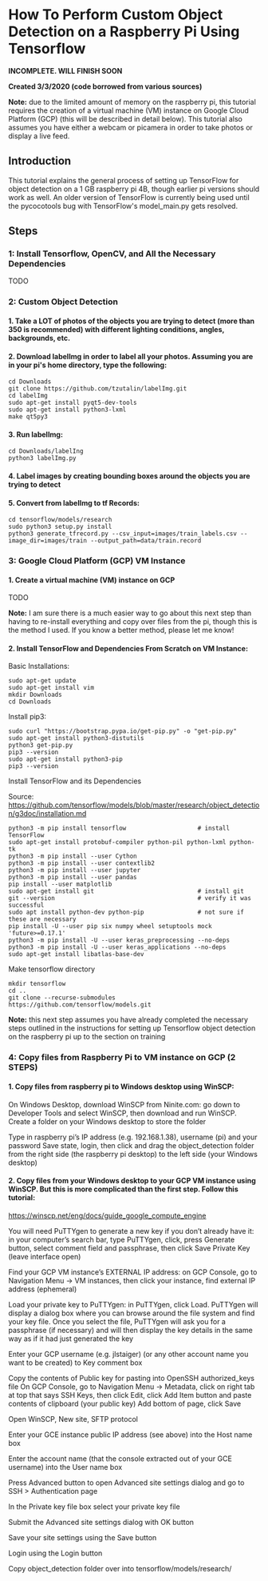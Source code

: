 How To Perform Custom Object Detection on a Raspberry Pi Using Tensorflow 
==================================================================

**INCOMPLETE. WILL FINISH SOON**

**Created 3/3/2020 (code borrowed from various sources)**

**Note:** due to the limited amount of memory on the raspberry pi, this tutorial requires the creation of a virtual machine (VM) instance on Google Cloud Platform (GCP) (this will be described in detail below). This tutorial also assumes you have either a webcam or picamera in order to take photos or display a live feed. 

## Introduction
This tutorial explains the general process of setting up TensorFlow for object detection on a 1 GB raspberry pi 4B, though earlier pi versions should work as well. An older version of TensorFlow is currently being used until the pycocotools bug with TensorFlow's model_main.py gets resolved. 

## Steps
### 1: Install Tensorflow, OpenCV, and All the Necessary Dependencies

TODO

### 2: Custom Object Detection

#### 1. Take a LOT of photos of the objects you are trying to detect (more than 350 is recommended) with different lighting conditions, angles, backgrounds, etc.

#### 2. Download labelImg in order to label all your photos. Assuming you are in your pi's home directory, type the following:

```
cd Downloads
git clone https://github.com/tzutalin/labelImg.git
cd labelImg
sudo apt-get install pyqt5-dev-tools
sudo apt-get install python3-lxml
make qt5py3
```
#### 3. Run labelImg:
```
cd Downloads/labelIng
python3 labelImg.py
```
#### 4. Label images by creating bounding boxes around the objects you are trying to detect

#### 5. Convert from labelImg to tf Records:
```
cd tensorflow/models/research
sudo python3 setup.py install
python3 generate_tfrecord.py --csv_input=images/train_labels.csv --image_dir=images/train --output_path=data/train.record
```
### 3: Google Cloud Platform (GCP) VM Instance

#### 1. Create a virtual machine (VM) instance on GCP

TODO

**Note:** I am sure there is a much easier way to go about this next step than having to re-install everything and copy over files from the pi, though this is the method I used. If you know a better method, please let me know!

#### 2. Install TensorFlow and Dependencies From Scratch on VM Instance:

Basic Installations:
```
sudo apt-get update
sudo apt-get install vim
mkdir Downloads
cd Downloads
```
Install pip3:
```
sudo curl "https://bootstrap.pypa.io/get-pip.py" -o "get-pip.py"       
sudo apt-get install python3-distutils
python3 get-pip.py
pip3 --version
sudo apt-get install python3-pip                                             
pip3 --version
```
Install TensorFlow and its Dependencies

Source: https://github.com/tensorflow/models/blob/master/research/object_detection/g3doc/installation.md

```
python3 -m pip install tensorflow                    # install TensorFlow
sudo apt-get install protobuf-compiler python-pil python-lxml python-tk
python3 -m pip install --user Cython
python3 -m pip install --user contextlib2
python3 -m pip install --user jupyter
python3 -m pip install --user pandas
pip install --user matplotlib
sudo apt-get install git                             # install git
git --version                                        # verify it was successful 
sudo apt install python-dev python-pip               # not sure if these are necessary
pip install -U --user pip six numpy wheel setuptools mock 'future>=0.17.1'
python3 -m pip install -U --user keras_preprocessing --no-deps
python3 -m pip install -U --user keras_applications --no-deps
sudo apt-get install libatlas-base-dev
```

Make tensorflow directory
```
mkdir tensorflow
cd .. 
git clone --recurse-submodules https://github.com/tensorflow/models.git
```
**Note:** this next step assumes you have already completed the necessary steps outlined in the instructions for setting up Tensorflow object detection on the raspberry pi up to the section on training

### 4: Copy files from Raspberry Pi to VM instance on GCP (2 STEPS)

#### 1. Copy files from raspberry pi to Windows desktop using WinSCP:

On Windows Desktop, download WinSCP from Ninite.com: go down to Developer Tools and select WinSCP, then download and run WinSCP. Create a folder on your Windows desktop to store the folder

Type in raspberry pi’s IP address (e.g. 192.168.1.38), username (pi) and your password
Save state, login, then click and drag the object_detection folder from the right side (the raspberry pi desktop) to the left side (your Windows desktop)

#### 2. Copy files from your Windows desktop to your GCP VM instance using WinSCP. But this is more complicated than the first step. Follow this tutorial:

https://winscp.net/eng/docs/guide_google_compute_engine

You will need PuTTYgen to generate a new key if you don’t already have it: in your computer’s search bar, type PuTTYgen, click, press Generate button, select comment field and passphrase, then click Save Private Key (leave interface open)

Find your GCP VM instance’s EXTERNAL IP address: on GCP Console, go to Navigation Menu -> VM instances, then click your instance, find external IP address (ephemeral) 

Load your private key to PuTTYgen: in PuTTYgen, click Load. PuTTYgen will display a dialog box where you can browse around the file system and find your key file. Once you select the file, PuTTYgen will ask you for a passphrase (if necessary) and will then display the key details in the same way as if it had just generated the key

Enter your GCP username (e.g. jlstaiger) (or any other account name you want to be created) to Key comment box

Copy the contents of Public key for pasting into OpenSSH authorized_keys file
On GCP Console, go to Navigation Menu -> Metadata, click on right tab at top that says SSH Keys, then click Edit, click Add Item button and paste contents of clipboard (your public key) 
Add bottom of page, click Save

Open WinSCP, New site, SFTP protocol 

Enter your GCE instance public IP address (see above) into the Host name box

Enter the account name (that the console extracted out of your GCE username) into the User name box

Press Advanced button to open Advanced site settings dialog and go to SSH > Authentication page

In the Private key file box select your private key file

Submit the Advanced site settings dialog with OK button

Save your site settings using the Save button

Login using the Login button

Copy object_detection folder over into tensorflow/models/research/







